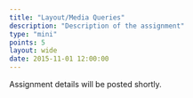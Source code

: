 ```yaml
---
title: "Layout/Media Queries"
description: "Description of the assignment"
type: "mini"
points: 5
layout: wide
date: 2015-11-01 12:00:00
---
```


Assignment details will be posted shortly.